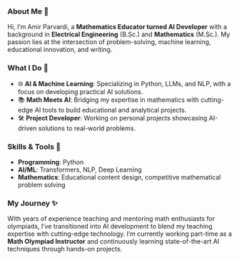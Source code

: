  ### About Me 👋  
Hi, I’m Amir Parvardi, a **Mathematics Educator turned AI Developer** with a background in **Electrical Engineering** (B.Sc.) and **Mathematics** (M.Sc.). My passion lies at the intersection of problem-solving, machine learning, educational innovation, and writing.

### What I Do 🚀  
- 🌐 **AI & Machine Learning**: Specializing in Python, LLMs, and NLP, with a focus on developing practical AI solutions.  
- 📚 **Math Meets AI**: Bridging my expertise in mathematics with cutting-edge AI tools to build educational and analytical projects.  
- 🛠 **Project Developer**: Working on personal projects showcasing AI-driven solutions to real-world problems. 

### Skills & Tools 🧰  
- **Programming**: Python   
- **AI/ML**: Transformers, NLP, Deep Learning   
- **Mathematics**:  Educational content design, competitive mathematical problem solving

### My Journey ✨  
With years of experience teaching and mentoring math enthusiasts for olympiads, I’ve transitioned into AI development to blend my teaching expertise with cutting-edge technology. I’m currently working part-time as a **Math Olympiad Instructor** and continuously learning state-of-the-art AI techniques through hands-on projects. 

